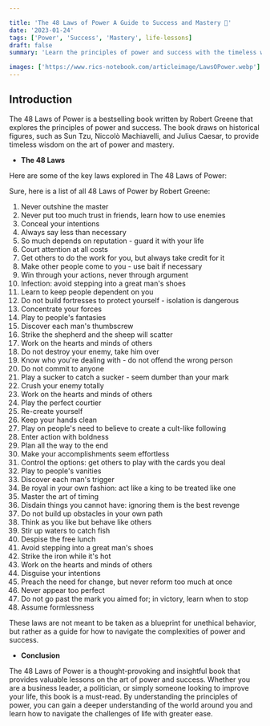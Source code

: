 ```yaml
---

title: 'The 48 Laws of Power A Guide to Success and Mastery 💪'
date: '2023-01-24'
tags: ['Power', 'Success', 'Mastery', life-lessons]
draft: false
summary: 'Learn the principles of power and success with the timeless wisdom of The 48 Laws of Power.'

images: ['https://www.rics-notebook.com/articleimage/LawsOPower.webp']
---
```


## Introduction

The 48 Laws of Power is a bestselling book written by Robert Greene that
explores the principles of power and success. The book draws on historical
figures, such as Sun Tzu, Niccolò Machiavelli, and Julius Caesar, to provide
timeless wisdom on the art of power and mastery.

- **The 48 Laws**

Here are some of the key laws explored in The 48 Laws of Power:

Sure, here is a list of all 48 Laws of Power by Robert Greene:

1. Never outshine the master
2. Never put too much trust in friends, learn how to use enemies
3. Conceal your intentions
4. Always say less than necessary
5. So much depends on reputation - guard it with your life
6. Court attention at all costs
7. Get others to do the work for you, but always take credit for it
8. Make other people come to you - use bait if necessary
9. Win through your actions, never through argument
10. Infection: avoid stepping into a great man's shoes
11. Learn to keep people dependent on you
12. Do not build fortresses to protect yourself - isolation is dangerous
13. Concentrate your forces
14. Play to people's fantasies
15. Discover each man's thumbscrew
16. Strike the shepherd and the sheep will scatter
17. Work on the hearts and minds of others
18. Do not destroy your enemy, take him over
19. Know who you're dealing with - do not offend the wrong person
20. Do not commit to anyone
21. Play a sucker to catch a sucker - seem dumber than your mark
22. Crush your enemy totally
23. Work on the hearts and minds of others
24. Play the perfect courtier
25. Re-create yourself
26. Keep your hands clean
27. Play on people's need to believe to create a cult-like following
28. Enter action with boldness
29. Plan all the way to the end
30. Make your accomplishments seem effortless
31. Control the options: get others to play with the cards you deal
32. Play to people's vanities
33. Discover each man's trigger
34. Be royal in your own fashion: act like a king to be treated like one
35. Master the art of timing
36. Disdain things you cannot have: ignoring them is the best revenge
37. Do not build up obstacles in your own path
38. Think as you like but behave like others
39. Stir up waters to catch fish
40. Despise the free lunch
41. Avoid stepping into a great man's shoes
42. Strike the iron while it's hot
43. Work on the hearts and minds of others
44. Disguise your intentions
45. Preach the need for change, but never reform too much at once
46. Never appear too perfect
47. Do not go past the mark you aimed for; in victory, learn when to stop
48. Assume formlessness

These laws are not meant to be taken as a blueprint for unethical behavior, but
rather as a guide for how to navigate the complexities of power and success.

- **Conclusion**

The 48 Laws of Power is a thought-provoking and insightful book that provides
valuable lessons on the art of power and success. Whether you are a business
leader, a politician, or simply someone looking to improve your life, this book
is a must-read. By understanding the principles of power, you can gain a deeper
understanding of the world around you and learn how to navigate the challenges
of life with greater ease.
